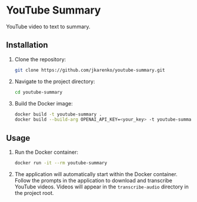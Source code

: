 # YouTube Summary

YouTube video to text to summary.

## Installation

1. Clone the repository:

   ```bash
   git clone https://github.com/jkarenko/youtube-summary.git
   ```

2. Navigate to the project directory:

   ```bash
   cd youtube-summary
   ```

3. Build the Docker image:

   ```bash
   docker build -t youtube-summary .
   docker build --build-arg OPENAI_API_KEY=<your_key> -t youtube-summary .
   ```

## Usage

1. Run the Docker container:

    ```bash
    docker run -it --rm youtube-summary
    ```

2. The application will automatically start within the Docker container. Follow the prompts in the application to download and transcribe YouTube videos. Videos will appear in the `transcribe-audio` directory in the project root.
